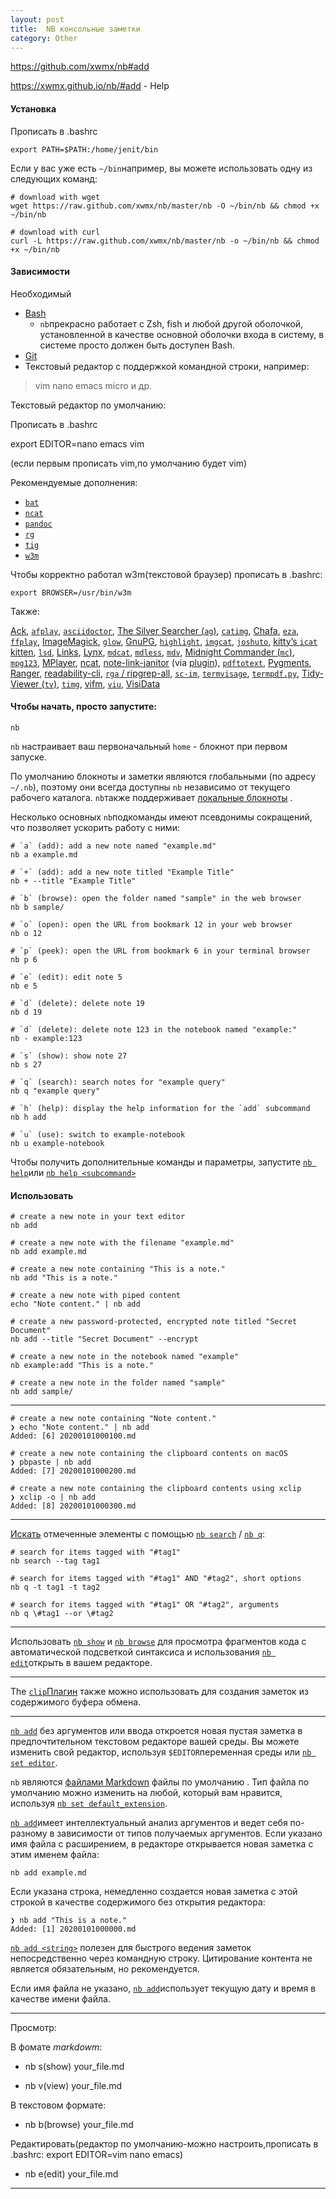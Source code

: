 ```yaml
---
layout: post
title:  NB консольные заметки
category: Other
---
```


https://github.com/xwmx/nb#add

https://xwmx.github.io/nb/#add - Help

#### Установка

Прописать в .bashrc

`export PATH=$PATH:/home/jenit/bin`

Если у вас уже есть `~/bin`например, вы можете использовать одну из следующих команд:

```
# download with wget
wget https://raw.github.com/xwmx/nb/master/nb -O ~/bin/nb && chmod +x ~/bin/nb

# download with curl
curl -L https://raw.github.com/xwmx/nb/master/nb -o ~/bin/nb && chmod +x ~/bin/nb
```
#### Зависимости

Необходимый

- [Bash](https://en.wikipedia.org/wiki/Bash_(Unix_shell))
    - `nb`прекрасно работает с Zsh, fish и любой другой оболочкой, установленной в качестве основной оболочки входа в систему, в системе просто должен быть доступен Bash.
- [Git](https://git-scm.com/)
- Текстовый редактор с поддержкой командной строки, например:

>vim
>nano
>emacs
>micro
>и др.

Текстовый редактор по умолчанию: 

Прописать в .bashrc

export EDITOR=nano emacs vim

(если первым прописать vim,по умолчанию будет vim)

Рекомендуемые дополнения:

- [`bat`](https://github.com/sharkdp/bat)
- [`ncat`](https://nmap.org/ncat/)
- [`pandoc`](https://pandoc.org/)
- [`rg`](https://github.com/BurntSushi/ripgrep)
- [`tig`](https://github.com/jonas/tig)
- [`w3m`](https://en.wikipedia.org/wiki/W3m)

Чтобы корректно работал w3m(текстовой браузер) прописать в .bashrc:

`export BROWSER=/usr/bin/w3m`



Также:


[Ack](https://beyondgrep.com/), [`afplay`](https://ss64.com/osx/afplay.html), [`asciidoctor`](https://asciidoctor.org/), [The Silver Searcher (`ag`)](https://github.com/ggreer/the_silver_searcher), [`catimg`](https://github.com/posva/catimg), [Chafa](https://github.com/hpjansson/chafa), [`eza`](https://github.com/eza-community/eza), [`ffplay`](https://ffmpeg.org/ffplay.html), [ImageMagick](https://imagemagick.org/), [`glow`](https://github.com/charmbracelet/glow), [GnuPG](https://en.wikipedia.org/wiki/GNU_Privacy_Guard), [`highlight`](http://www.andre-simon.de/doku/highlight/en/highlight.php), [`imgcat`](https://www.iterm2.com/documentation-images.html), [`joshuto`](https://github.com/kamiyaa/joshuto), [kitty’s `icat` kitten](https://sw.kovidgoyal.net/kitty/kittens/icat.html), [`lsd`](https://github.com/lsd-rs/lsd), [Links](https://en.wikipedia.org/wiki/Links_(web_browser)), [Lynx](https://en.wikipedia.org/wiki/Lynx_(web_browser)), [`mdcat`](https://github.com/swsnr/mdcat), [`mdless`](https://github.com/ttscoff/mdless), [`mdv`](https://github.com/axiros/terminal_markdown_viewer), [Midnight Commander (`mc`)](https://en.wikipedia.org/wiki/Midnight_Commander), [`mpg123`](https://en.wikipedia.org/wiki/Mpg123), [MPlayer](https://en.wikipedia.org/wiki/MPlayer), [ncat](https://nmap.org/ncat/), [note-link-janitor](https://github.com/andymatuschak/note-link-janitor) (via [plugin](https://github.com/xwmx/nb/blob/master/plugins/backlink.nb-plugin)), [`pdftotext`](https://en.wikipedia.org/wiki/Pdftotext), [Pygments](https://pygments.org/), [Ranger](https://ranger.github.io/), [readability-cli](https://gitlab.com/gardenappl/readability-cli), [`rga` / ripgrep-all](https://github.com/phiresky/ripgrep-all), [`sc-im`](https://github.com/andmarti1424/sc-im), [`termvisage`](https://github.com/AnonymouX47/termvisage), [`termpdf.py`](https://github.com/dsanson/termpdf.py), [Tidy-Viewer (`tv`)](https://github.com/alexhallam/tv), [`timg`](https://github.com/hzeller/timg), [vifm](https://vifm.info/), [`viu`](https://github.com/atanunq/viu), [VisiData](https://www.visidata.org/)

#### Чтобы начать, просто запустите:
```
nb
```
`nb` настраивает ваш первоначальный `home` - блокнот при первом запуске.

По умолчанию блокноты и заметки являются глобальными (по адресу `~/.nb`), поэтому они всегда доступны `nb` независимо от текущего рабочего каталога. `nb`также поддерживает [локальные блокноты](https://xwmx.github.io/nb/#global-and-local-notebooks) .

Несколько основных `nb`подкоманды имеют псевдонимы сокращений, что позволяет ускорить работу с ними:

```
# `a` (add): add a new note named "example.md"
nb a example.md

# `+` (add): add a new note titled "Example Title"
nb + --title "Example Title"

# `b` (browse): open the folder named "sample" in the web browser
nb b sample/

# `o` (open): open the URL from bookmark 12 in your web browser
nb o 12

# `p` (peek): open the URL from bookmark 6 in your terminal browser
nb p 6

# `e` (edit): edit note 5
nb e 5

# `d` (delete): delete note 19
nb d 19

# `d` (delete): delete note 123 in the notebook named "example:"
nb - example:123

# `s` (show): show note 27
nb s 27

# `q` (search): search notes for "example query"
nb q "example query"

# `h` (help): display the help information for the `add` subcommand
nb h add

# `u` (use): switch to example-notebook
nb u example-notebook
```

Чтобы получить дополнительные команды и параметры, запустите [`nb help`](https://xwmx.github.io/nb/#nb-help)или [`nb help <subcommand>`](https://xwmx.github.io/nb/#subcommands)

#### Использовать

```
# create a new note in your text editor
nb add

# create a new note with the filename "example.md"
nb add example.md

# create a new note containing "This is a note."
nb add "This is a note."

# create a new note with piped content
echo "Note content." | nb add

# create a new password-protected, encrypted note titled "Secret Document"
nb add --title "Secret Document" --encrypt

# create a new note in the notebook named "example"
nb example:add "This is a note."

# create a new note in the folder named "sample"
nb add sample/
```
---

```
# create a new note containing "Note content."
❯ echo "Note content." | nb add
Added: [6] 20200101000100.md

# create a new note containing the clipboard contents on macOS
❯ pbpaste | nb add
Added: [7] 20200101000200.md

# create a new note containing the clipboard contents using xclip
❯ xclip -o | nb add
Added: [8] 20200101000300.md
```
---
[Искать](https://xwmx.github.io/nb/#-search) отмеченные элементы с помощью [`nb search`](https://xwmx.github.io/nb/#search) / [`nb q`](https://xwmx.github.io/nb/#search):

```
# search for items tagged with "#tag1"
nb search --tag tag1

# search for items tagged with "#tag1" AND "#tag2", short options
nb q -t tag1 -t tag2

# search for items tagged with "#tag1" OR "#tag2", arguments
nb q \#tag1 --or \#tag2
```
---

Использовать [`nb show`](https://xwmx.github.io/nb/#show) и [`nb browse`](https://xwmx.github.io/nb/#browse) для просмотра фрагментов кода с автоматической подсветкой синтаксиса и использования [`nb edit`](https://xwmx.github.io/nb/#edit)открыть в вашем редакторе.

---


The [`clip`Плагин](https://xwmx.github.io/nb/#clip)  также можно использовать для создания заметок из содержимого буфера обмена.

---


[`nb add`](https://xwmx.github.io/nb/#add) без аргументов или ввода откроется новая пустая заметка в предпочтительном текстовом редакторе вашей среды. Вы можете изменить свой редактор, используя `$EDITOR`переменная среды или [`nb set editor`](https://xwmx.github.io/nb/#editor).

`nb` являются [файлами Markdown](https://daringfireball.net/projects/markdown/) файлы по умолчанию . Тип файла по умолчанию можно изменить на любой, который вам нравится, используя [`nb set default_extension`](https://xwmx.github.io/nb/#default_extension).

[`nb add`](https://xwmx.github.io/nb/#add)имеет интеллектуальный анализ аргументов и ведет себя по-разному в зависимости от типов получаемых аргументов. Если указано имя файла с расширением, в редакторе открывается новая заметка с этим именем файла:

```
nb add example.md
```

Если указана строка, немедленно создается новая заметка с этой строкой в ​​качестве содержимого без открытия редактора:

```
❯ nb add "This is a note."
Added: [1] 20200101000000.md
```

[`nb add <string>`](https://xwmx.github.io/nb/#add) полезен для быстрого ведения заметок непосредственно через командную строку. Цитирование контента не является обязательным, но рекомендуется.

Если имя файла не указано, [`nb add`](https://xwmx.github.io/nb/#add)использует текущую дату и время в 
качестве имени файла.

---

Просмотр:

В фомате _markdowm_:

- nb s(show) your_file.md

- nb v(view) your_file.md

В текстовом формате: 

- nb b(browse) your_file.md

Редактировать(редактор по умолчанию-можно настроить,прописать в .bashrc: export EDITOR=vim nano emacs)

- nb e(edit) your_file.md

---

